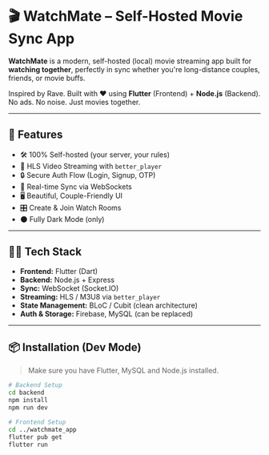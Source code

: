 # 🎬 WatchMate – Self-Hosted Movie Sync App

**WatchMate** is a modern, self-hosted (local) movie streaming app built for **watching together**, perfectly in sync whether you're long-distance couples, friends, or movie buffs.

Inspired by Rave. Built with ❤️ using **Flutter** (Frontend) + **Node.js** (Backend).  
No ads. No noise. Just movies together.

---

## 🚀 Features

- 🛠️ 100% Self-hosted (your server, your rules)
- 🎥 HLS Video Streaming with `better_player`
- 🔒 Secure Auth Flow (Login, Signup, OTP)
- 📡 Real-time Sync via WebSockets
- 🖥️ Beautiful, Couple-Friendly UI
- 🎛️ Create & Join Watch Rooms
- 🌑 Fully Dark Mode (only)

---

## 🧑‍💻 Tech Stack

- **Frontend:** Flutter (Dart)
- **Backend:** Node.js + Express
- **Sync:** WebSocket (Socket.IO)
- **Streaming:** HLS / M3U8 via `better_player`
- **State Management:** BLoC / Cubit (clean architecture)
- **Auth & Storage:** Firebase, MySQL (can be replaced)

---

## 📦 Installation (Dev Mode)

> Make sure you have Flutter, MySQL and Node.js installed.

```bash
# Backend Setup
cd backend
npm install
npm run dev

# Frontend Setup
cd ../watchmate_app
flutter pub get
flutter run
